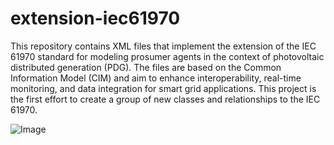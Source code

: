 # extension-iec61970
This repository contains XML files that implement the extension of the IEC 61970 standard for modeling prosumer agents in the context of photovoltaic distributed generation (PDG). The files are based on the Common Information Model (CIM) and aim to enhance interoperability, real-time monitoring, and data integration for smart grid applications.
This project is the first effort to create a group of new classes and relationships to the IEC 61970.

![Image](https://github.com/user-attachments/assets/51957840-d45b-4fbb-be50-4608052b3722)
